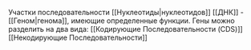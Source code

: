 Участки последовательности [[Нуклеотиды|нуклеотидов]] [[ДНК]] - [[Геном|генома]], имеющие определенные функции.
Гены можно разделить на два вида:
[[Кодирующие Последовательности (CDS)]]
[[Некодирующие Последовательности]]